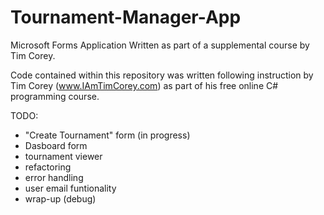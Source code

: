 # Tournament-Manager-App
Microsoft Forms Application Written as part of a supplemental course by Tim Corey.

Code contained within this repository was written following instruction by Tim Corey (www.IAmTimCorey.com) as part of his free online C# programming course.

TODO:

* "Create Tournament" form (in progress)
* Dasboard form
* tournament viewer
* refactoring
* error handling
* user email funtionality
* wrap-up (debug)
